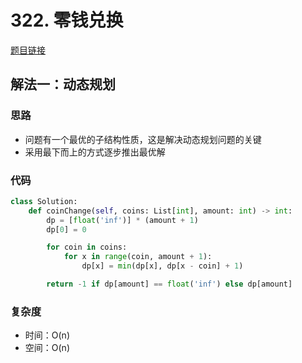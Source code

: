 # 322. 零钱兑换

[题目链接](https://leetcode.cn/problems/coin-change/description/)

## 解法一：动态规划

### 思路

- 问题有一个最优的子结构性质，这是解决动态规划问题的关键
- 采用最下而上的方式逐步推出最优解

### 代码

```py
class Solution:
    def coinChange(self, coins: List[int], amount: int) -> int:
        dp = [float('inf')] * (amount + 1)
        dp[0] = 0

        for coin in coins:
            for x in range(coin, amount + 1):
                dp[x] = min(dp[x], dp[x - coin] + 1)

        return -1 if dp[amount] == float('inf') else dp[amount]
```

### 复杂度

- 时间：O(n)
- 空间：O(n)
